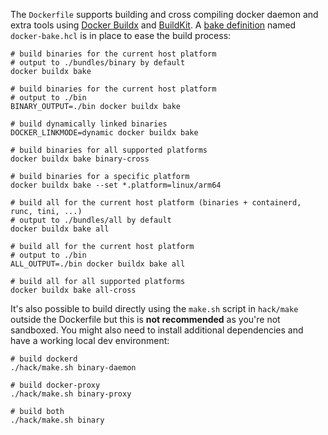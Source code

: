 The `Dockerfile` supports building and cross compiling docker daemon and extra
tools using [Docker Buildx](https://github.com/docker/buildx) and [BuildKit](https://github.com/moby/buildkit).
A [bake definition](https://github.com/docker/buildx/blob/master/docs/reference/buildx_bake.md) named `docker-bake.hcl` is in place to ease the build process:

```shell
# build binaries for the current host platform
# output to ./bundles/binary by default
docker buildx bake

# build binaries for the current host platform
# output to ./bin
BINARY_OUTPUT=./bin docker buildx bake

# build dynamically linked binaries
DOCKER_LINKMODE=dynamic docker buildx bake

# build binaries for all supported platforms
docker buildx bake binary-cross

# build binaries for a specific platform
docker buildx bake --set *.platform=linux/arm64

# build all for the current host platform (binaries + containerd, runc, tini, ...)
# output to ./bundles/all by default
docker buildx bake all

# build all for the current host platform
# output to ./bin
ALL_OUTPUT=./bin docker buildx bake all

# build all for all supported platforms
docker buildx bake all-cross
```

It's also possible to build directly using the `make.sh` script in `hack/make`
outside the Dockerfile but this is **not recommended** as you're not sandboxed.
You might also need to install additional dependencies and have a working local dev
environment:

```shell
# build dockerd
./hack/make.sh binary-daemon

# build docker-proxy
./hack/make.sh binary-proxy

# build both
./hack/make.sh binary
```
